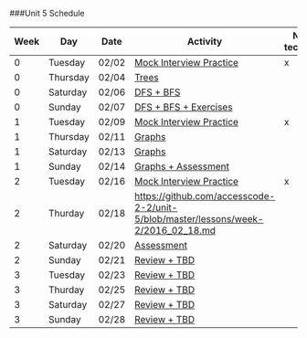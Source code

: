 ###Unit 5 Schedule

|Week|Day|Date|Activity|Non-technical|
|---|---|---|---|---|
|0|Tuesday|02/02|[Mock Interview Practice](https://github.com/accesscode-2-2/unit-5/blob/master/lessons/week-0/2016_02_02.md)|x|
|0|Thursday|02/04|[Trees](https://github.com/accesscode-2-2/unit-5/blob/master/lessons/week-0/2016_02_04.md)||
|0|Saturday|02/06|[DFS + BFS](https://github.com/accesscode-2-2/unit-5/blob/master/lessons/week-0/2016_02_06.md)||
|0|Sunday|02/07|[DFS + BFS + Exercises](https://github.com/accesscode-2-2/unit-5/blob/master/lessons/week-0/2016_02_07.md)||
|1|Tuesday|02/09|[Mock Interview Practice](https://github.com/accesscode-2-2/unit-5/blob/master/lessons/week-1/2016_02_09.md)|x|
|1|Thursday|02/11|[Graphs](https://github.com/accesscode-2-2/unit-5/blob/master/lessons/week-1/2016_02_11.md)||
|1|Saturday|02/13|[Graphs](https://github.com/accesscode-2-2/unit-5/blob/master/lessons/week-1/2016_02_13.md)||
|1|Sunday|02/14|[Graphs + Assessment](https://github.com/accesscode-2-2/unit-5/blob/master/lessons/week-1/2016_02_14.md)||
|2|Tuesday|02/16|[Mock Interview Practice](https://github.com/accesscode-2-2/unit-5/blob/master/lessons/week-2/2016_02_16.md)|x|
|2|Thurday|02/18|https://github.com/accesscode-2-2/unit-5/blob/master/lessons/week-2/2016_02_18.md||
|2|Saturday|02/20|[Assessment](https://github.com/accesscode-2-2/unit-5/blob/master/lessons/week-2/2016_02_20.md)||
|2|Sunday|02/21|[Review + TBD](https://github.com/accesscode-2-2/unit-5/blob/master/lessons/week-2/2016_02_21.md)||
|3|Tuesday|02/23|[Review + TBD](https://github.com/accesscode-2-2/unit-5/blob/master/lessons/week-3/2016_02_23.md)||
|3|Thurday|02/25|[Review + TBD](https://github.com/accesscode-2-2/unit-5/blob/master/lessons/week-3/2016_02_25.md)||
|3|Saturday|02/27|[Review + TBD](https://github.com/accesscode-2-2/unit-5/blob/master/lessons/week-3/2016_02_27.md)||
|3|Sunday|02/28|[Review + TBD](https://github.com/accesscode-2-2/unit-5/blob/master/lessons/week-3/2016_02_28.md)||
